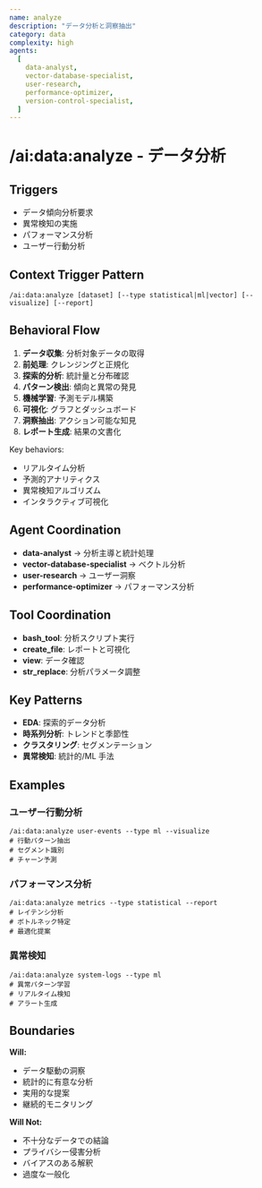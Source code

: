 ```yaml
---
name: analyze
description: "データ分析と洞察抽出"
category: data
complexity: high
agents:
  [
    data-analyst,
    vector-database-specialist,
    user-research,
    performance-optimizer,
    version-control-specialist,
  ]
---
```


# /ai:data:analyze - データ分析

## Triggers

- データ傾向分析要求
- 異常検知の実施
- パフォーマンス分析
- ユーザー行動分析

## Context Trigger Pattern

```
/ai:data:analyze [dataset] [--type statistical|ml|vector] [--visualize] [--report]
```

## Behavioral Flow

1. **データ収集**: 分析対象データの取得
2. **前処理**: クレンジングと正規化
3. **探索的分析**: 統計量と分布確認
4. **パターン検出**: 傾向と異常の発見
5. **機械学習**: 予測モデル構築
6. **可視化**: グラフとダッシュボード
7. **洞察抽出**: アクション可能な知見
8. **レポート生成**: 結果の文書化

Key behaviors:

- リアルタイム分析
- 予測的アナリティクス
- 異常検知アルゴリズム
- インタラクティブ可視化

## Agent Coordination

- **data-analyst** → 分析主導と統計処理
- **vector-database-specialist** → ベクトル分析
- **user-research** → ユーザー洞察
- **performance-optimizer** → パフォーマンス分析

## Tool Coordination

- **bash_tool**: 分析スクリプト実行
- **create_file**: レポートと可視化
- **view**: データ確認
- **str_replace**: 分析パラメータ調整

## Key Patterns

- **EDA**: 探索的データ分析
- **時系列分析**: トレンドと季節性
- **クラスタリング**: セグメンテーション
- **異常検知**: 統計的/ML 手法

## Examples

### ユーザー行動分析

```
/ai:data:analyze user-events --type ml --visualize
# 行動パターン抽出
# セグメント識別
# チャーン予測
```

### パフォーマンス分析

```
/ai:data:analyze metrics --type statistical --report
# レイテンシ分析
# ボトルネック特定
# 最適化提案
```

### 異常検知

```
/ai:data:analyze system-logs --type ml
# 異常パターン学習
# リアルタイム検知
# アラート生成
```

## Boundaries

**Will:**

- データ駆動の洞察
- 統計的に有意な分析
- 実用的な提案
- 継続的モニタリング

**Will Not:**

- 不十分なデータでの結論
- プライバシー侵害分析
- バイアスのある解釈
- 過度な一般化
